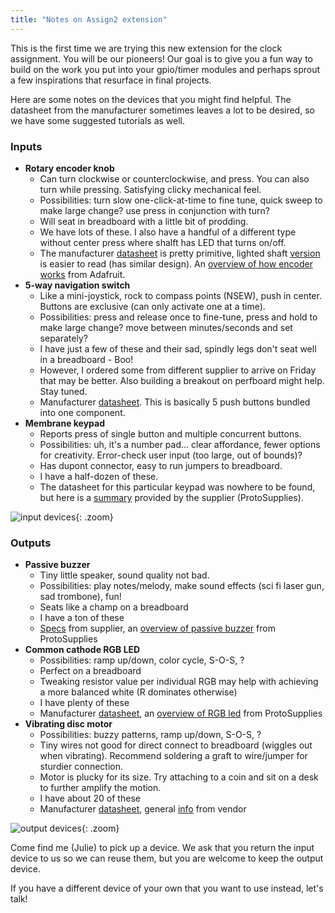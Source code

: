 ```yaml
---
title: "Notes on Assign2 extension"
---
```


This is the first time we are trying this new extension for the clock assignment. You will be our pioneers!
Our goal is to give you a fun way to build on the work you put into your gpio/timer modules and perhaps
sprout a few inspirations that resurface in final projects.


Here are some notes on the devices that you might find helpful.  The datasheet from the manufacturer sometimes leaves a
lot to be desired, so we have some suggested tutorials as well.


### Inputs
- __Rotary encoder knob__
  - Can turn clockwise or counterclockwise, and press. You can also turn while pressing. Satisfying clicky mechanical feel.
  - Possibilities: turn slow one-click-at-time to fine tune, quick sweep to make large change? use press in conjunction with turn?
  - Will seat in breadboard with a little bit of prodding.
  - We have lots of these.  I also have a handful of a different type without center press where shalft has LED that turns on/off.
  - The manufacturer [datasheet](../datasheets/EC11.pdf) is pretty primitive, lighted shaft [version](../datasheets/LightedPEL12S.pdf) is easier to read (has similar design). An [overview of how encoder works](https://learn.adafruit.com/rotary-encoder/overview) from Adafruit.
- __5-way navigation switch__
  - Like a mini-joystick, rock to compass points (NSEW), push in center. Buttons are exclusive (can only activate one at a time).
  - Possibilities: press and release once to fine-tune, press and hold to make large change? move between minutes/seconds and set separately?
  - I have just a few of these and their sad, spindly legs don't seat well in a breadboard - Boo!
  - However, I ordered some from different supplier to arrive on Friday that may be better. Also building a breakout on perfboard might help. Stay tuned.
  - Manufacturer [datasheet](../datasheets/SKQUCAA010-ALPS.pdf). This is basically 5 push buttons bundled into one component.
- __Membrane keypad__
  - Reports press of single button and multiple concurrent buttons.
  - Possibilities: uh, it's a number pad... clear affordance, fewer options for creativity. Error-check user input (too large, out of bounds)?
  - Has dupont connector, easy to run jumpers to breadboard.
  - I have a half-dozen of these.
  - The datasheet for this particular keypad was nowhere to be found, but here is a [summary](https://protosupplies.com/product/membrane-keypad-4x3-matrix/) provided by the supplier (ProtoSupplies).

![input devices](../images/ext_input.jpeg){: .zoom}

### Outputs

- __Passive buzzer__
  - Tiny little speaker, sound quality not bad.
  - Possibilities: play notes/melody, make sound effects (sci fi laser gun, sad trombone), fun!
  - Seats like a champ on a breadboard
  - I have a ton of these
  -  [Specs](https://www.amazon.com/dp/B07GBTJP9F) from supplier, an [overview of passive buzzer](https://protosupplies.com/product/passive-buzzer-5v-module/) from ProtoSupplies
- __Common cathode RGB LED__
  - Possibilities: ramp up/down, color cycle, S-O-S, ?
  - Perfect on a breadboard
  - Tweaking resistor value per individual RGB may help with achieving a more balanced white (R dominates otherwise)
  - I have plenty of these
  - Manufacturer [datasheet](../datasheets/YSL-R1047CR4G3BW-F8.pdf), an [overview of RGB led](https://protosupplies.com/product/led-rgb-5mm-clear-cc/) from ProtoSupplies
- __Vibrating disc motor__
  - Possibilities: buzzy patterns, ramp up/down, S-O-S, ?
  - Tiny wires not good for direct connect to breadboard (wiggles out when vibrating). Recommend soldering a graft to wire/jumper for sturdier connection.
  - Motor is plucky for its size. Try attaching to a coin and sit on a desk to further amplify the motion.
  - I have about 20 of these
  - Manufacturer [datasheet](../datasheets/P1012.pdf), general [info](https://www.adafruit.com/product/1201) from vendor

![output devices](../images/ext_output.jpeg){: .zoom}

Come find me (Julie) to pick up a device. We ask that you return the input device to us so we can reuse them, but you are welcome to keep the output device.

If you have a different device of your own that you want to use instead, let's talk!
